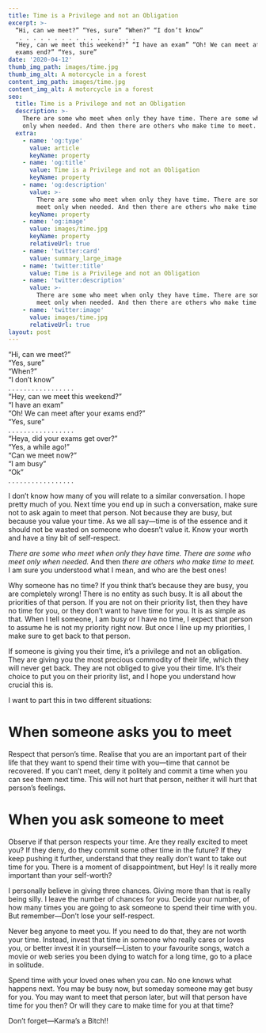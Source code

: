 ```yaml
---
title: Time is a Privilege and not an Obligation
excerpt: >-
  “Hi, can we meet?” “Yes, sure” “When?” “I don’t know”
   . . . . . . . . . . . . . . . . .
  “Hey, can we meet this weekend?” “I have an exam” “Oh! We can meet after your
  exams end?” “Yes, sure” 
date: '2020-04-12'
thumb_img_path: images/time.jpg
thumb_img_alt: A motorcycle in a forest
content_img_path: images/time.jpg
content_img_alt: A motorcycle in a forest
seo:
  title: Time is a Privilege and not an Obligation
  description: >-
    There are some who meet when only they have time. There are some who meet
    only when needed. And then there are others who make time to meet.
  extra:
    - name: 'og:type'
      value: article
      keyName: property
    - name: 'og:title'
      value: Time is a Privilege and not an Obligation
      keyName: property
    - name: 'og:description'
      value: >-
        There are some who meet when only they have time. There are some who
        meet only when needed. And then there are others who make time to meet.
      keyName: property
    - name: 'og:image'
      value: images/time.jpg
      keyName: property
      relativeUrl: true
    - name: 'twitter:card'
      value: summary_large_image
    - name: 'twitter:title'
      value: Time is a Privilege and not an Obligation
    - name: 'twitter:description'
      value: >-
        There are some who meet when only they have time. There are some who
        meet only when needed. And then there are others who make time to meet.
    - name: 'twitter:image'
      value: images/time.jpg
      relativeUrl: true
layout: post
---
```

“Hi, can we meet?”  
“Yes, sure”  
“When?”  
“I don’t know”  
. . . . . . . . . . . . . . . . .  
“Hey, can we meet this weekend?”  
“I have an exam”  
“Oh! We can meet after your exams end?”  
“Yes, sure”  
. . . . . . . . . . . . . . . . .  
“Heya, did your exams get over?”  
“Yes, a while ago!”  
“Can we meet now?”  
“I am busy”  
“Ok”  
. . . . . . . . . . . . . . . . .  

I don’t know how many of you will relate to a similar conversation. I hope pretty much of you. Next time you end up in such a conversation, make sure not to ask again to meet that person. Not because they are busy, but because you value your time. As we all say—time is of the essence and it should not be wasted on someone who doesn’t value it. Know your worth and have a tiny bit of self-respect.

*There are some who meet when only they have time. There are some who meet only when needed.* And then *there are others who make time to meet.* I am sure you understood what I mean, and who are the best ones!

Why someone has no time? If you think that’s because they are busy, you are completely wrong! There is no entity as such busy. It is all about the priorities of that person. If you are not on their priority list, then they have no time for you, or they don’t want to have time for you. It is as simple as that. When I tell someone, I am busy or I have no time, I expect that person to assume he is not my priority right now. But once I line up my priorities, I make sure to get back to that person.

If someone is giving you their time, it’s a privilege and not an obligation. They are giving you the most precious commodity of their life, which they will never get back. They are not obliged to give you their time. It’s their choice to put you on their priority list, and I hope you understand how crucial this is.

I want to part this in two different situations:

# When someone asks you to meet

Respect that person’s time. Realise that you are an important part of their life that they want to spend their time with you—time that cannot be recovered. If you can’t meet, deny it politely and commit a time when you can see them next time. This will not hurt that person, neither it will hurt that person’s feelings.

# When you ask someone to meet

Observe if that person respects your time. Are they really excited to meet you? If they deny, do they commit some other time in the future? If they keep pushing it further, understand that they really don’t want to take out time for you. There is a moment of disappointment, but Hey! Is it really more important than your self-worth?

I personally believe in giving three chances. Giving more than that is really being silly. I leave the number of chances for you. Decide your number, of how many times you are going to ask someone to spend their time with you. But remember—Don’t lose your self-respect.

Never beg anyone to meet you. If you need to do that, they are not worth your time. Instead, invest that time in someone who really cares or loves you, or better invest it in yourself—Listen to your favourite songs, watch a movie or web series you been dying to watch for a long time, go to a place in solitude.

Spend time with your loved ones when you can. No one knows what happens next. You may be busy now, but someday someone may get busy for you. You may want to meet that person later, but will that person have time for you then? Or will they care to make time for you at that time?

Don’t forget—Karma’s a Bitch!!